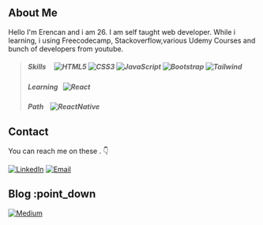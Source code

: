 ## About Me

Hello I'm Erencan and i am 26. I am self taught web developer. While i learning, i using Freecodecamp, Stackoverflow,various Udemy Courses and bunch of developers from youtube.

> ##### _Skills_ &nbsp;&nbsp;&nbsp; ![HTML5][#html] ![CSS3][#css] ![JavaScript][#javascript] ![Bootstrap][#bootstrap] ![Tailwind][#tailwind]
>
> ##### _Learning_ &nbsp; ![React][#react]
>
> ##### _Path_ &nbsp;&nbsp; ![ReactNative][#reactnative]

## Contact

You can reach me on these . :point_down:

[![LinkedIn][#linkedin]][@linkedin] [![Email][#gmail]][@gmail]

## Blog :point_down

[![Medium][#medium]][@medium]

[#html]: https://img.shields.io/badge/HTML5-E34F26?style=flat&logo=html5&logoColor=white
[#css]: https://img.shields.io/badge/CSS3-1572B6?style=flat&logo=css3&logoColor=white
[#bootstrap]: https://img.shields.io/badge/Bootstrap-563D7C?style=flat&logo=bootstrap&logoColor=white
[#tailwind]: https://img.shields.io/badge/Tailwind_CSS-38B2AC?style=for-the-badge&logo=tailwind-css&logoColor=white
[#javascript]: https://img.shields.io/badge/JavaScript-323330?style=flat&logo=javascript&logoColor=F7DF1E
[#reactnative]: https://img.shields.io/badge/React_Native-20232A?style=for-the-badge&logo=react&logoColor=61DAFB
[#react]: https://img.shields.io/badge/React-20232A?style=flat&logo=react&logoColor=61DAFB
[#linkedin]: https://img.shields.io/badge/LinkedIn-0077B5?style=for-the-badge&logo=linkedin&logoColor=white
[#gmail]: https://img.shields.io/badge/Gmail-D14836?style=for-the-badge&logo=gmail&logoColor=white
[#stackoverflow]: https://img.shields.io/badge/Stack_Overflow-FE7A16?style=flat&logo=stack-overflow&logoColor=white
[#medium]: https://img.shields.io/badge/Medium-12100E?style=for-the-badge&logo=medium&logoColor=white
[@linkedin]: https://www.linkedin.com/in/erencanertem/
[@gmail]: mailto:eertem95@gmail.com "Send me an email!"
[@medium]: https://medium.com/@erencanertem

